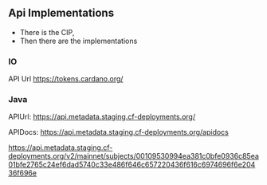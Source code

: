 
## Api Implementations

* There is the CIP,
* Then there are the implementations

### IO

API Url https://tokens.cardano.org/

### Java

APIUrl:  https://api.metadata.staging.cf-deployments.org/

APIDocs: https://api.metadata.staging.cf-deployments.org/apidocs



https://api.metadata.staging.cf-deployments.org/v2/mainnet/subjects/00109530994ea381c0bfe0936c85ea01bfe2765c24ef6dad5740c33e486f646c657220436f616c6974696f6e20436f696e